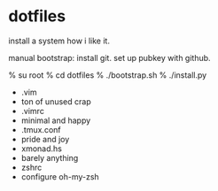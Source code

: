 # dotfiles

install a system how i like it.

manual bootstrap: install git. set up pubkey with github.

 % su root
 % cd dotfiles
 % ./bootstrap.sh
 % ./install.py

 * .vim
  * ton of unused crap
 * .vimrc
  * minimal and happy
 * .tmux.conf
  * pride and joy
 * xmonad.hs
  * barely anything
 * zshrc
  * configure oh-my-zsh
